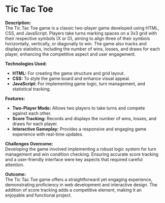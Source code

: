 # Tic Tac Toe

**Description:**  
The Tic Tac Toe game is a classic two-player game developed using HTML, CSS, and JavaScript. Players take turns marking spaces on a 3x3 grid with their respective symbols (X or O), aiming to align three of their symbols horizontally, vertically, or diagonally to win. The game also tracks and displays statistics, including the number of wins, losses, and draws for each player, enhancing the competitive aspect and user engagement.

**Technologies Used:**  
- **HTML:** For creating the game structure and grid layout.
- **CSS:** To style the game board and enhance visual appeal.
- **JavaScript:** For implementing game logic, turn management, and statistical tracking.

**Features:**  
- **Two-Player Mode:** Allows two players to take turns and compete against each other.
- **Score Tracking:** Records and displays the number of wins, losses, and draws for each player.
- **Interactive Gameplay:** Provides a responsive and engaging game experience with real-time updates.

**Challenges Overcome:**  
Developing the game involved implementing a robust logic system for turn management and win condition checking. Ensuring accurate score tracking and a user-friendly interface were key aspects that required careful attention.

**Outcome:**  
The Tic Tac Toe game offers a straightforward yet engaging experience, demonstrating proficiency in web development and interactive design. The addition of score tracking adds a competitive element, making it an enjoyable and functional project.
